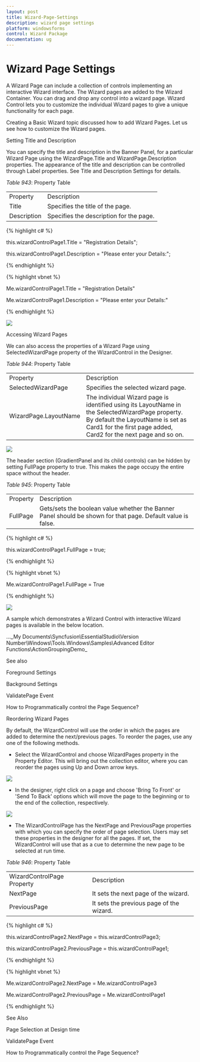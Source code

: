 ```yaml
---
layout: post
title: Wizard-Page-Settings
description: wizard page settings 
platform: windowsforms
control: Wizard Package 
documentation: ug
---
```


# Wizard Page Settings 

A Wizard Page can include a collection of controls implementing an interactive Wizard interface. The Wizard pages are added to the Wizard Container. You can drag and drop any control into a wizard page. Wizard Control lets you to customize the individual Wizard pages to give a unique functionality for each page. 

Creating a Basic Wizard topic discussed how to add Wizard Pages. Let us see how to customize the Wizard pages. 

Setting Title and Description

You can specify the title and description in the Banner Panel, for a particular Wizard Page using the WizardPage.Title and WizardPage.Description properties. The appearance of the title and description can be controlled through Label properties. See Title and Description Settings for details.

_Table_ _943_: Property Table

<table>
<tr>
<td>
Property</td><td>
Description</td></tr>
<tr>
<td>
Title</td><td>
Specifies the title of the page.</td></tr>
<tr>
<td>
Description</td><td>
Specifies the description for the page.</td></tr>
</table>


{% highlight c# %}



this.wizardControlPage1.Title = "Registration Details";

this.wizardControlPage1.Description = "Please enter your Details:";

{% endhighlight %}

{% highlight vbnet %}



Me.wizardControlPage1.Title = "Registration Details"

Me.wizardControlPage1.Description = "Please enter your Details:"

{% endhighlight %}

![](Wizard-Package_images/Wizard-Package_img16.jpeg)



Accessing Wizard Pages

We can also access the properties of a Wizard Page using SelectedWizardPage property of the WizardControl in the Designer.

_Table_ _944_: Property Table

<table>
<tr>
<td>
Property</td><td>
Description</td></tr>
<tr>
<td>
SelectedWizardPage</td><td>
Specifies the selected wizard page.</td></tr>
<tr>
<td>
WizardPage.LayoutName</td><td>
The individual Wizard page is identified using its LayoutName in the SelectedWizardPage property. By default the LayoutName is set as Card1 for the first page added, Card2 for the next page and so on. </td></tr>
</table>


![](Wizard-Package_images/Wizard-Package_img17.jpeg)



The header section (GradientPanel and its child controls) can be hidden by setting FullPage property to true. This makes the page occupy the entire space without the header.

_Table_ _945_: Property Table

<table>
<tr>
<td>
Property</td><td>
Description</td></tr>
<tr>
<td>
FullPage</td><td>
Gets/sets the boolean value whether the Banner Panel should  be shown for that page. Default value is false.</td></tr>
</table>


{% highlight c# %}

this.wizardControlPage1.FullPage = true;

{% endhighlight %}

{% highlight vbnet %}

Me.wizardControlPage1.FullPage = True

{% endhighlight %}

![](Wizard-Package_images/Wizard-Package_img18.jpeg)



A sample which demonstrates a Wizard Control with interactive Wizard pages is available in the below location.

…\_My Documents\Syncfusion\EssentialStudio\Version Number\Windows\Tools.Windows\Samples\Advanced Editor Functions\ActionGroupingDemo_

See also

Foreground Settings

Background Settings

ValidatePage Event

How to Programmatically control the Page Sequence?

Reordering Wizard Pages

By default, the WizardControl will use the order in which the pages are added to determine the next/previous pages. To reorder the pages, use any one of the following methods. 

* Select the WizardControl and choose WizardPages property in the Property Editor. This will bring out the collection editor, where you can reorder the pages using Up and Down arrow keys. 

![](Wizard-Package_images/Wizard-Package_img19.jpeg)



* In the designer, right click on a page and choose 'Bring To Front' or 'Send To Back' options which will move the page to the beginning or to the end of the collection, respectively.

![](Wizard-Package_images/Wizard-Package_img20.jpeg)



* The WizardControlPage has the NextPage and PreviousPage properties with which you can specify the order of page selection. Users may set these properties in the designer for all the pages. If set, the WizardControl will use that as a cue to determine the new page to be selected at run time.

_Table_ _946_: Property Table

<table>
<tr>
<td>
WizardControlPage Property</td><td>
Description</td></tr>
<tr>
<td>
NextPage</td><td>
It sets the next page of the wizard.</td></tr>
<tr>
<td>
PreviousPage</td><td>
It sets the previous page of the wizard.</td></tr>
</table>


{% highlight c# %}



this.wizardControlPage2.NextPage = this.wizardControlPage3;

this.wizardControlPage2.PreviousPage = this.wizardControlPage1;

{% endhighlight %}


{% highlight vbnet %}



Me.wizardControlPage2.NextPage = Me.wizardControlPage3

Me.wizardControlPage2.PreviousPage = Me.wizardControlPage1

{% endhighlight %}

See Also

Page Selection at Design time

ValidatePage Event

How to Programmatically control the Page Sequence?

